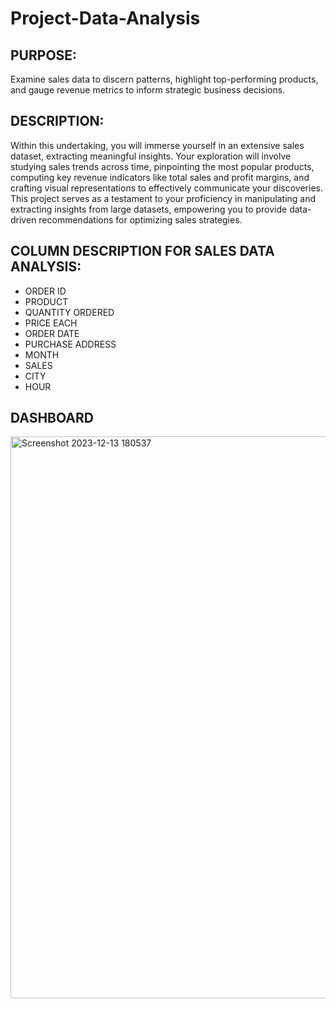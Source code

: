 # Project-Data-Analysis
## PURPOSE:
Examine sales data to discern patterns, highlight top-performing products, and gauge revenue metrics to inform strategic business decisions.

## DESCRIPTION:
Within this undertaking, you will immerse yourself in an extensive sales dataset, extracting meaningful insights. Your exploration will involve studying sales trends across time, pinpointing the most popular products, computing key revenue indicators like total sales and profit margins, and crafting visual representations to effectively communicate your discoveries. This project serves as a testament to your proficiency in manipulating and extracting insights from large datasets, empowering you to provide data-driven recommendations for optimizing sales strategies.

## COLUMN DESCRIPTION FOR SALES DATA ANALYSIS:
- ORDER ID
- PRODUCT
- QUANTITY ORDERED
- PRICE EACH
- ORDER DATE
- PURCHASE ADDRESS
- MONTH
- SALES
- CITY
- HOUR
## DASHBOARD 
<img width="899" alt="Screenshot 2023-12-13 180537" src="https://github.com/marourix/Project-Data-Analysis/assets/153751464/fafb91b0-ddd7-470a-ac7e-1967b955f9d2">

